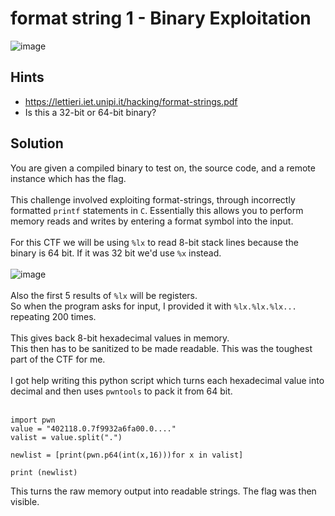 # format string 1 - Binary Exploitation
![image](https://github.com/JosephB10/CTF-Writeups/assets/105746932/0eb14bdf-92cb-4f8f-b403-2dae705b19d3)
## Hints
- https://lettieri.iet.unipi.it/hacking/format-strings.pdf
- Is this a 32-bit or 64-bit binary?
## Solution
You are given a compiled binary to test on, the source code, and a remote instance which has the flag.
<br><br>
This challenge involved exploiting format-strings, through incorrectly formatted `printf` statements in `C`. 
Essentially this allows you to perform memory reads and writes by entering a format symbol into the input. 
<br><br>
For this CTF we will be using `%lx` to read 8-bit stack lines because the binary is 64 bit. If it was 32 bit we'd use `%x` instead.
<br><br>
![image](https://github.com/JosephB10/CTF-Writeups/assets/105746932/b5a77406-16fa-485f-b610-4b6119856d11)
<br><br>
Also the first 5 results of `%lx` will be registers.
<br>
So when the program asks for input, I provided it with `%lx.%lx.%lx...` repeating 200 times.
<br><br>
This gives back 8-bit hexadecimal values in memory. 
<br>
This then has to be sanitized to be made readable. This was the toughest part of the CTF for me.
<br><br>
I got help writing this python script which turns each hexadecimal value into decimal and then uses `pwntools` to pack it from 64 bit. 
<br><br>
```
import pwn
value = "402118.0.7f9932a6fa00.0...."
valist = value.split(".")

newlist = [print(pwn.p64(int(x,16)))for x in valist]

print (newlist)

```

This turns the raw memory output into readable strings. The flag was then visible.

